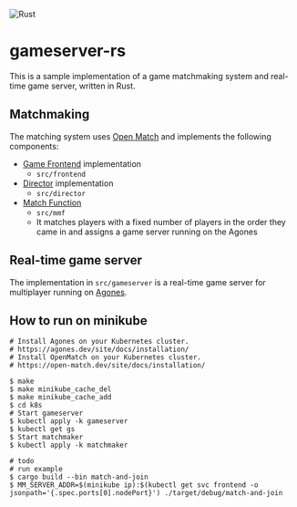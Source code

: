 ![Rust](https://github.com/yoshd/gameserver-rs/workflows/Rust/badge.svg)

# gameserver-rs

This is a sample implementation of a game matchmaking system and real-time game server, written in Rust.

## Matchmaking

The matching system uses [Open Match](https://github.com/googleforgames/open-match) and implements the following components:

- [Game Frontend](https://open-match.dev/site/docs/guides/matchmaker/frontend/) implementation
  - `src/frontend`
- [Director](https://open-match.dev/site/docs/guides/matchmaker/director/) implementation
  - `src/director`
- [Match Function](https://open-match.dev/site/docs/guides/matchmaker/matchfunction/)
  - `src/mmf`
  - It matches players with a fixed number of players in the order they came in and assigns a game server running on the Agones

## Real-time game server

The implementation in `src/gameserver` is a real-time game server for multiplayer running on [Agones](https://github.com/googleforgames/agones).

## How to run on minikube

```
# Install Agones on your Kubernetes cluster.
# https://agones.dev/site/docs/installation/
# Install OpenMatch on your Kubernetes cluster.
# https://open-match.dev/site/docs/installation/

$ make
$ make minikube_cache_del
$ make minikube_cache_add
$ cd k8s
# Start gameserver
$ kubectl apply -k gameserver
$ kubectl get gs
$ Start matchmaker
$ kubectl apply -k matchmaker

# todo
# run example
$ cargo build --bin match-and-join
$ MM_SERVER_ADDR=$(minikube ip):$(kubectl get svc frontend -o jsonpath='{.spec.ports[0].nodePort}') ./target/debug/match-and-join
```
